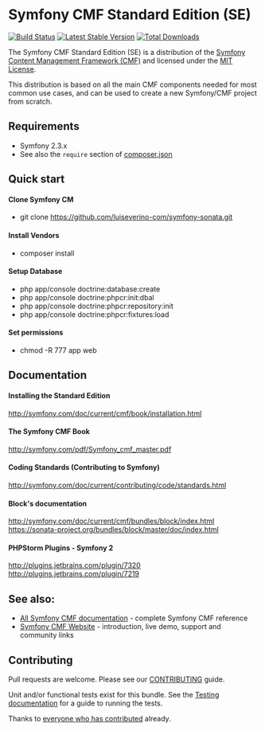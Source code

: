# Symfony CMF Standard Edition (SE)

[![Build Status](https://secure.travis-ci.org/symfony-cmf/standard-edition.png?branch=master)](http://travis-ci.org/symfony-cmf/standard-edition)
[![Latest Stable Version](https://poser.pugx.org/symfony-cmf/standard-edition/version.png)](https://packagist.org/packages/symfony-cmf/standard-edition)
[![Total Downloads](https://poser.pugx.org/symfony-cmf/standard-edition/d/total.png)](https://packagist.org/packages/symfony-cmf/standard-edition)

The Symfony CMF Standard Edition (SE) is a distribution of the
[Symfony Content Management Framework (CMF)](http://cmf.symfony.com/)
and licensed under the [MIT License](LICENSE).

This distribution is based on all the main CMF components needed for most common
use cases, and can be used to create a new Symfony/CMF project from scratch.

## Requirements

* Symfony 2.3.x
* See also the `require` section of [composer.json](composer.json)


## Quick start

#### Clone Symfony CM
- git clone https://github.com/luiseverino-com/symfony-sonata.git

#### Install Vendors
- composer install

#### Setup Database
- php app/console doctrine:database:create
- php app/console doctrine:phpcr:init:dbal
- php app/console doctrine:phpcr:repository:init
- php app/console doctrine:phpcr:fixtures:load

#### Set permissions
- chmod -R 777 app web


## Documentation

#### Installing the Standard Edition
http://symfony.com/doc/current/cmf/book/installation.html

#### The Symfony CMF Book
http://symfony.com/pdf/Symfony_cmf_master.pdf

#### Coding Standards (Contributing to Symfony)
http://symfony.com/doc/current/contributing/code/standards.html

#### Block's documentation
http://symfony.com/doc/current/cmf/bundles/block/index.html
https://sonata-project.org/bundles/block/master/doc/index.html

#### PHPStorm Plugins - Symfony 2 
http://plugins.jetbrains.com/plugin/7320
http://plugins.jetbrains.com/plugin/7219


## See also:

* [All Symfony CMF documentation](http://symfony.com/doc/master/cmf/index.html) - complete Symfony CMF reference
* [Symfony CMF Website](http://cmf.symfony.com/) - introduction, live demo, support and community links

## Contributing

Pull requests are welcome. Please see our [CONTRIBUTING](https://github.com/symfony-cmf/symfony-cmf-docs/blob/master/CONTRIBUTING.md) guide.

Unit and/or functional tests exist for this bundle. See the
[Testing documentation](http://symfony.com/doc/master/cmf/components/testing.html)
for a guide to running the tests.

Thanks to
[everyone who has contributed](https://github.com/symfony-cmf/standard-edition/contributors) already.